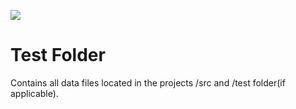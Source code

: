 <a href="https://github.com/shikhanair/team2-hw2b/actions"><img src="https://github.com/shikhanair/team2-hw2b/actions/workflows/build.yml/badge.svg"></a>

# Test Folder
Contains all data files located in the projects /src and /test folder(if applicable).
